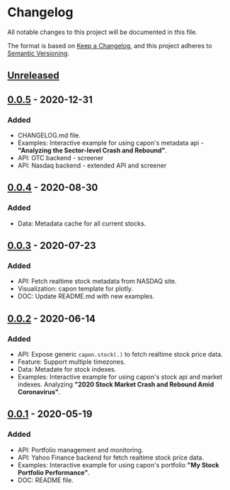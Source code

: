 # Changelog

All notable changes to this project will be documented in this file.

The format is based on [Keep a Changelog](https://keepachangelog.com/en/1.0.0/),
and this project adheres to [Semantic Versioning](https://semver.org/spec/v2.0.0.html).

## [Unreleased]


## [0.0.5] - 2020-12-31
### Added
* CHANGELOG.md file.
* Examples: Interactive example for using capon's metadata api -
  **"Analyzing the Sector-level Crash and Rebound"**.
* API: OTC backend - screener
* API: Nasdaq backend - extended API and screener

## [0.0.4] - 2020-08-30
### Added
- Data: Metadata cache for all current stocks.

## [0.0.3] - 2020-07-23
### Added
- API: Fetch realtime stock metadata from NASDAQ site.
- Visualization: capon template for plotly.
- DOC: Update README.md with new examples.

## [0.0.2] - 2020-06-14
### Added
- API: Expose generic `capon.stock(.)` to fetch realtime stock price data.
- Feature: Support multiple timezones.
- Data: Metadate for stock indexes.  
- Examples: Interactive example for using capon's stock api and market indexes. Analyzing
  **"2020 Stock Market Crash and Rebound Amid Coronavirus"**.

## [0.0.1] - 2020-05-19
### Added
- API: Portfolio management and monitoring.
- API: Yahoo Finance backend for fetch realtime stock price data. 
- Examples: Interactive example for using capon's portfolio **"My Stock Portfolio Performance"**.
- DOC: README file.

[unreleased]: https://github.com/gialdetti/capon/compare/f74d79e...HEAD
[0.0.5]: https://github.com/gialdetti/capon/compare/3b47851...f74d79e
[0.0.4]: https://github.com/gialdetti/capon/compare/fa4ab8e...3b47851
[0.0.3]: https://github.com/gialdetti/capon/compare/d03b7b9...fa4ab8e
[0.0.2]: https://github.com/gialdetti/capon/compare/faf8aef...d03b7b9
[0.0.1]: https://github.com/gialdetti/capon/compare/3125ac6...faf8aef